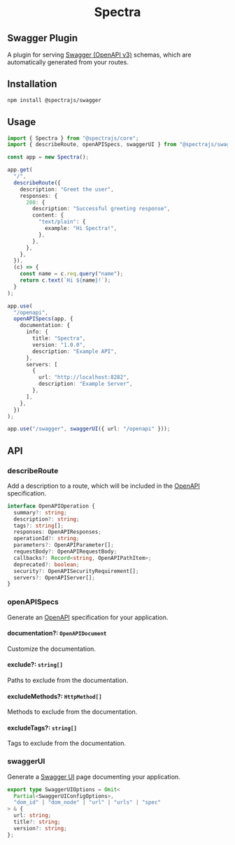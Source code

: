 <h1 align="center">Spectra</h1>

## Swagger Plugin

A plugin for serving [Swagger (OpenAPI v3)](https://swagger.io/specification)
schemas, which are automatically generated from your routes.

## Installation

```sh
npm install @spectrajs/swagger
```

## Usage

```ts
import { Spectra } from "@spectrajs/core";
import { describeRoute, openAPISpecs, swaggerUI } from "@spectrajs/swagger";

const app = new Spectra();

app.get(
  "/",
  describeRoute({
    description: "Greet the user",
    responses: {
      200: {
        description: "Successful greeting response",
        content: {
          "text/plain": {
            example: "Hi Spectra!",
          },
        },
      },
    },
  }),
  (c) => {
    const name = c.req.query("name");
    return c.text(`Hi ${name}!`);
  }
);

app.use(
  "/openapi",
  openAPISpecs(app, {
    documentation: {
      info: {
        title: "Spectra",
        version: "1.0.0",
        description: "Example API",
      },
      servers: [
        {
          url: "http://localhost:8282",
          description: "Example Server",
        },
      ],
    },
  })
);

app.use("/swagger", swaggerUI({ url: "/openapi" }));
```

## API

### describeRoute

Add a description to a route, which will be included in the
[OpenAPI](https://spec.openapis.org/oas/v3.1.0.html) specification.

```ts
interface OpenAPIOperation {
  summary?: string;
  description?: string;
  tags?: string[];
  responses: OpenAPIResponses;
  operationId?: string;
  parameters?: OpenAPIParameter[];
  requestBody?: OpenAPIRequestBody;
  callbacks?: Record<string, OpenAPIPathItem>;
  deprecated?: boolean;
  security?: OpenAPISecurityRequirement[];
  servers?: OpenAPIServer[];
}
```

### openAPISpecs

Generate an [OpenAPI](https://spec.openapis.org/oas/v3.1.0.html)
specification for your application.

#### documentation?: `OpenAPIDocument`

Customize the documentation.

#### exclude?: `string[]`

Paths to exclude from the documentation.

#### excludeMethods?: `HttpMethod[]`

Methods to exclude from the documentation.

#### excludeTags?: `string[]`

Tags to exclude from the documentation.

### swaggerUI

Generate a [Swagger UI](https://swagger.io/tools/swagger-ui) page documenting your application.

```ts
export type SwaggerUIOptions = Omit<
  Partial<SwaggerUIConfigOptions>,
  "dom_id" | "dom_node" | "url" | "urls" | "spec"
> & {
  url: string;
  title?: string;
  version?: string;
};
```
